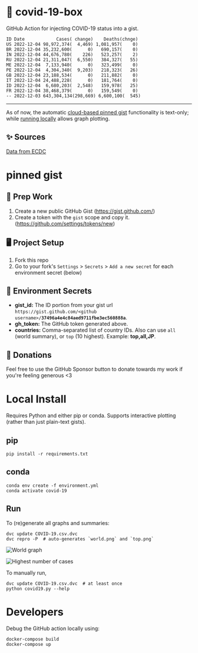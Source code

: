 # 🏥 covid-19-box

GitHub Action for injecting COVID-19 status into a gist.

```
ID Date            Cases( change)    Deaths(chnge)
US 2022-12-04 98,972,374(  4,469) 1,081,957(    0)
BR 2022-12-04 35,232,600(      0)   690,157(    0)
IN 2022-12-04 44,676,780(    226)   523,257(    2)
RU 2022-12-04 21,311,047(  6,550)   384,327(   55)
ME 2022-12-04  7,133,940(      0)   323,499(    0)
PE 2022-12-04  4,304,340(  9,203)   218,323(   26)
GB 2022-12-04 23,188,534(      0)   211,882(    0)
IT 2022-12-04 24,488,228(      0)   181,764(    0)
ID 2022-12-04  6,680,203(  2,548)   159,978(   25)
FR 2022-12-04 38,468,379(      0)   159,549(    0)
-- 2022-12-03 643,304,134(298,669) 6,600,100(  545)
```

---

As of now, the automatic [cloud-based pinned gist](#pinned-gist) functionality is text-only;
while [running locally](#local-install) allows graph plotting.

## ✨ Sources

[Data from ECDC](https://www.ecdc.europa.eu/en/publications-data/download-todays-data-geographic-distribution-covid-19-cases-worldwide)

# pinned gist

## 🎒 Prep Work
1. Create a new public GitHub Gist (https://gist.github.com/)
1. Create a token with the `gist` scope and copy it. (https://github.com/settings/tokens/new)

## 🖥 Project Setup
1. Fork this repo
1. Go to your fork's `Settings` > `Secrets` > `Add a new secret` for each environment secret (below)

## 🤫 Environment Secrets
- **gist_id:** The ID portion from your gist url `https://gist.github.com/<github username>/`**`37496a4e4c84aed9711fbe3ec560888a`**.
- **gh_token:** The GitHub token generated above.
- **countries:** Comma-separated list of country IDs. Also can use `all` (world summary), or `top` (10 highest). Example: **top,all,JP**.

## 💸 Donations

Feel free to use the GitHub Sponsor button to donate towards my work if you're feeling generous <3

# Local Install

Requires Python and either pip or conda. Supports interactive plotting (rather than just plain-text gists).

## pip

```
pip install -r requirements.txt
```

## conda

```
conda env create -f environment.yml
conda activate covid-19
```

## Run

To (re)generate all graphs and summaries:

```
dvc update COVID-19.csv.dvc
dvc repro -P  # auto-generates `world.png` and `top.png`
```

![World graph](world.png)

![Highest number of cases](top.png)

To manually run,

```
dvc update COVID-19.csv.dvc  # at least once
python covid19.py --help
```

# Developers

Debug the GitHub action locally using:

```
docker-compose build
docker-compose up
```
